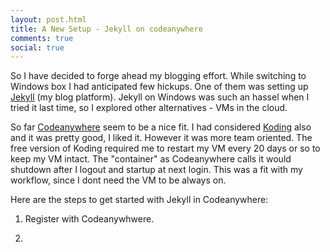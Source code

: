 ```yaml
---
layout: post.html
title: A New Setup - Jekyll on codeanywhere
comments: true
social: true
---
```


So I have decided to forge ahead my blogging effort. While switching to Windows box I had anticipated few hickups. One of them was setting up  [Jekyll](https://jekyllrb.com/) (my blog platform). Jekyll on Windows was such an hassel when I tried it last time, so I explored other alternatives - VMs in the cloud.

So far [Codeanywhere](https://codeanywhere.com/) seem to be a nice fit. I had considered [Koding](http://www.koding.com/) also and it was pretty good, I liked it. However it was more team oriented. The free version of Koding required me to restart my VM every 20 days or so to keep my VM intact. The "container" as Codeanywhere calls it would shutdown after I logout and startup at next login. This was a fit with my workflow, since I dont need the VM to be always on.

Here are the steps to get started with Jekyll in Codeanywhere:

1. Register with Codeanywhwere.

2.
